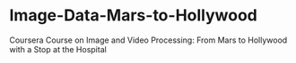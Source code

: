 # Image-Data-Mars-to-Hollywood
Coursera Course on Image and Video Processing: From Mars to Hollywood with a Stop at the Hospital
